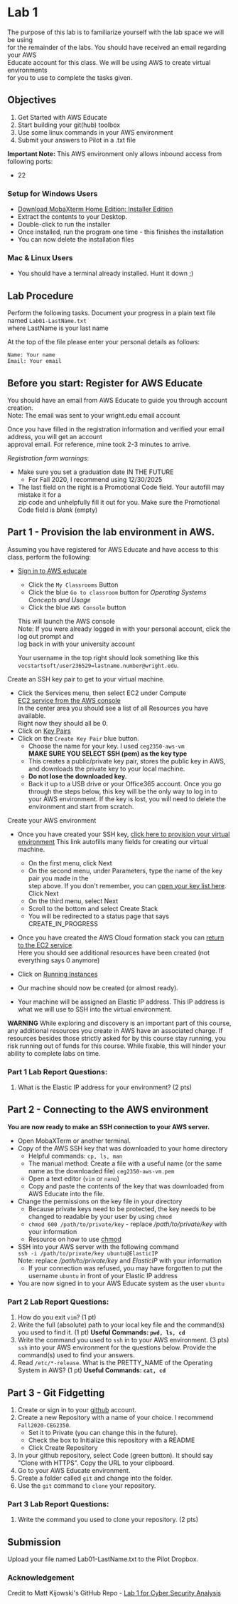# Lab 1
The purpose of this lab is to familiarize yourself with the lab space we will be using  
for the remainder of the labs.  You should have received an email regarding your AWS  
Educate account for this class.  We will be using AWS to create virtual environments  
for you to use to complete the tasks given.

## Objectives
1. Get Started with AWS Educate
2. Start building your git(hub) toolbox
3. Use some linux commands in your AWS environment
5. Submit your answers to Pilot in a .txt file

**Important Note:**  This AWS environment only allows inbound access from following ports:
* 22

### Setup for Windows Users
* [Download MobaXterm Home Edition: Installer Edition](https://download.mobatek.net/2032020060430358/MobaXterm_Installer_v20.3.zip)
* Extract the contents to your Desktop.
* Double-click to run the installer
* Once installed, run the program one time - this finishes the installation
* You can now delete the installation files

### Mac & Linux Users
* You should have a terminal already installed.  Hunt it down ;)

## Lab Procedure
Perform the following tasks.  Document your progress in a plain text file named `Lab01-LastName.txt`  
where LastName is your last name

At the top of the file please enter your personal details as follows:
```
Name: Your name
Email: Your email

```

## Before you start: Register for AWS Educate
You should have an email from AWS Educate to guide you through account creation.  
Note: The email was sent to your wright.edu email account

Once you have filled in the registration information and verified your email address, you will get an account  
approval email.  For reference, mine took 2-3 minutes to arrive.

*Registration form warnings*:
* Make sure you set a graduation date IN THE FUTURE
  * For Fall 2020, I recommend using 12/30/2025
* The last field on the right is a Promotional Code field.  Your autofill may mistake it for a  
  zip code and unhelpfully fill it out for you.  Make sure the Promotional Code field is *blank* (empty)

## Part 1 - Provision the lab environment in AWS.  
Assuming you have registered for AWS Educate and have access to this class, perform the following:

* [Sign in to AWS educate](https://www.awseducate.com/signin/SiteLogin)
  * Click the `My Classrooms` Button
  * Click the blue `Go to classroom` button for *Operating Systems Concepts and Usage*
  * Click the blue `AWS Console` button  
  
  This will launch the AWS console  
  Note: If you were already logged in with your personal account, click the log out prompt and  
  log back in with your university account
  
  Your username in the top right should look something like this  
  `vocstartsoft/user236529=lastname.number@wright.edu`.

Create an SSH key pair to get to your virtual machine.

* Click the Services menu, then select EC2 under Compute  
  [EC2 service from the AWS console](https://console.aws.amazon.com/ec2/v2/home?region=us-east-1#Home:)  
  In the center area you should see a list of all Resources you have available.  
  Right now they should all be 0.
* Click on [Key Pairs](https://console.aws.amazon.com/ec2/v2/home?region=us-east-1#KeyPairs:sort=keyName) 
* Click on the `Create Key Pair` blue button.  
  * Choose the name for your key.  I used `ceg2350-aws-vm`  
  **MAKE SURE YOU SELECT SSH (pem) as the key type**
  * This creates a public/private key pair, stores the public key in AWS, and downloads the private key to your local machine.
  * **Do not lose the downloaded key.**  
  * Back it up to a USB drive or your Office365 account.  Once you go through the steps below, this key will be the only way to log in to your AWS environment.  If the key is lost, you will need to delete the environment and start from scratch.

Create your AWS environment

* Once you have created your SSH key, [click here to provision your virtual environment](https://console.aws.amazon.com/cloudformation/home?region=us-east-1#/stacks/new?stackName=CEG-2350&templateURL=https:%2F%2Fwsu-cecs-cf-templates.s3.us-east-2.amazonaws.com%2Fceg2350.yml)
  This link autofills many fields for creating our virtual machine.
  * On the first menu, click Next
  * On the second menu, under Parameters, type the name of the key pair you made in the  
  step above.  If you don't remember, you can [open your key list here](https://console.aws.amazon.com/ec2/v2/home?region=us-east-1#KeyPairs:sort=keyName).  Click Next
  * On the third menu, select Next
  * Scroll to the bottom and select Create Stack
  * You will be redirected to a status page that says CREATE_IN_PROGRESS

* Once you have created the AWS Cloud formation stack you can [return to the EC2 service](https://console.aws.amazon.com/ec2/v2/home?region=us-east-1#Home:).  
  Here you should see additional resources have been created (not everything says 0 anymore) 
* Click on [Running Instances](https://console.aws.amazon.com/ec2/v2/home?region=us-east-1#Instances:sort=instanceState)
* Our machine should now be created (or almost ready).
* Your machine will be assigned an Elastic IP address.  This IP address is what we will use to SSH into the
  virtual environment.

**WARNING**
While exploring and discovery is an important part of this course, any additional resources you create in AWS have an associated charge.  If resources besides those strictly asked for by this course stay running, you risk running out of funds for this course.  While fixable, this will hinder your ability to complete labs on time.

### Part 1 Lab Report Questions:
1. What is the Elastic IP address for your environment? (2 pts)

## Part 2 - Connecting to the AWS environment
**You are now ready to make an SSH connection to your AWS server.**  
* Open MobaXTerm or another terminal.
* Copy of the AWS SSH key that was downloaded to your home directory
  * Helpful commands: `cp, ls, man`
  * The manual method: Create a file with a useful name (or the same name as the downloaded file) `ceg2350-aws-vm.pem`
  * Open a text editor (`vim` or `nano`)
  * Copy and paste the contents of the key that was downloaded from AWS Educate into the file.  
* Change the permissions on the key file in your directory
  * Because private keys need to be protected, the key needs to be changed to readable by your user by using `chmod`
  * `chmod 600 /path/to/private/key` - replace */path/to/private/key* with your information
  * Resource on how to use [chmod](https://www.howtogeek.com/437958/how-to-use-the-chmod-command-on-linux/)
* SSH into your AWS server with the following command  
    `ssh -i /path/to/private/key ubuntu@ElasticIP`  
    Note: replace */path/to/private/key* and *ElasticIP* with your information
  * If your connection was refused, you may have forgotten to put the username `ubuntu` in front of your Elastic IP address
* You are now signed in to your AWS Educate system as the user `ubuntu`

### Part 2 Lab Report Questions:
1. How do you exit `vim`? (1 pt)
2. Write the full (absolute) path to your local key file and the command(s) you used to find it. (1 pt)
**Useful Commands: `pwd, ls, cd`**
2. Write the command you used to `ssh` in to your AWS environment. (3 pts)
`ssh` into your AWS environment for the questions below.  Provide the command(s) used to find your answers.
3. Read `/etc/*-release`.  What is the PRETTY_NAME of the Operating System in AWS? (1 pt)
**Useful Commands: `cat, cd`**

## Part 3 - Git Fidgetting
1. Create or sign in to your [github](https://github.com/) account.
2. Create a new Repository with a name of your choice.  I recommend `Fall2020-CEG2350`. 
    * Set it to Private (you can change this in the future).  
    * Check the box to Initialize this repository  with a README
    * Click Create Repository
3. In your github repository, select Code (green button).  It should say "Clone with HTTPS".  Copy the URL to your clipboard.
4. Go to your AWS Educate environment.
5. Create a folder called `git` and change into the folder.
6. Use the `git` command to `clone` your repository.

### Part 3 Lab Report Questions:
1. Write the command you used to clone your repository. (2 pts)

## Submission
Upload your file named Lab01-LastName.txt to the Pilot Dropbox.

### Acknowledgement
Credit to Matt Kijowski's GitHub Repo - [Lab 1 for Cyber Security Analysis](https://github.com/mkijowski/cyber-security-analysis-applied/blob/master/labs/lab1.md)
